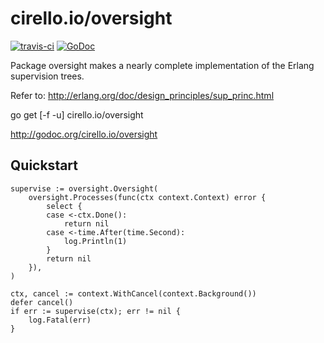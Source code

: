 # cirello.io/oversight

[![travis-ci](https://api.travis-ci.org/ucirello/oversight.svg?branch=master)](https://travis-ci.org/ucirello/oversight)
[![GoDoc](https://godoc.org/cirello.io/oversight?status.svg)](https://godoc.org/cirello.io/oversight)


Package oversight makes a nearly complete implementation of the Erlang
supervision trees.

Refer to: http://erlang.org/doc/design_principles/sup_princ.html

go get [-f -u] cirello.io/oversight

http://godoc.org/cirello.io/oversight


## Quickstart
```
supervise := oversight.Oversight(
	oversight.Processes(func(ctx context.Context) error {
		select {
		case <-ctx.Done():
			return nil
		case <-time.After(time.Second):
			log.Println(1)
		}
		return nil
	}),
)

ctx, cancel := context.WithCancel(context.Background())
defer cancel()
if err := supervise(ctx); err != nil {
	log.Fatal(err)
}
```
